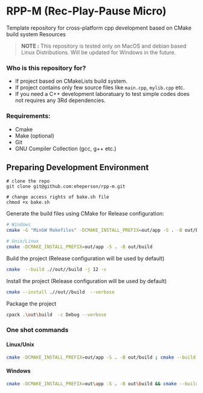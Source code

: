 # RPP-M (Rec-Play-Pause Micro)
 Template repository for cross-platform cpp development based on CMake build system Resources

> **NOTE :** This repository is tested only on MacOS and debian based Linux Distributions. Will be updated for Windows in the future.

### Who is this repository for?
* If project based on CMakeLists build system.
* If project contains only few source files like `main.cpp`, `mylib.cpp` etc.
* If you need a C++ development laboratuary to test simple codes does not requires any 3Rd dependencies.

### Requirements:
* Cmake
* Make (optional)
* Git
* GNU Compiler Collection (gcc, g++ etc.)

## Preparing Development Environment
```
# clone the repo
git clone git@github.com:eheperson/rpp-m.git

# change access rights of bake.sh file
chmod +x bake.sh
```

Generate the build files using CMake for Release configuration:
```bash
# Windows
cmake -G "MinGW Makefiles" -DCMAKE_INSTALL_PREFIX=out/app -S . -B out/build

# Unix/Linux
cmake -DCMAKE_INSTALL_PREFIX=out/app -S . -B out/build

```

Build the project (Release configuration will be used by default)
```bash
cmake  --build .//out//build -j 12 -v
```

Install the project (Release configuration will be used by default)
```bash
cmake --install .//out//build  --verbose
```


Package the project
```bash
cpack .\out\build  -c Debug --verbose
```

### One shot commands
#### Linux/Unix
```bash
cmake -DCMAKE_INSTALL_PREFIX=out/app -S . -B out/build ; cmake --build ./out/build -j 12 -v
```

#### Windows
```bash
cmake -DCMAKE_INSTALL_PREFIX=out\app -S . -B out\build && cmake --build .\out\build -j 12 -v
```